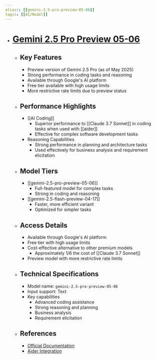 ```yaml
---
alias:: [[gemini-2.5-pro-preview-05-06]]
tags:: [[AI/Model]]
---
```


- # [Gemini 2.5 Pro Preview 05-06](https://ai.google.dev/gemini-api/docs/models#gemini-2.5-pro-preview-05-06)
  - ## Key Features
    - Preview version of Gemini 2.5 Pro (as of May 2025)
    - Strong performance in coding tasks and reasoning
    - Available through Google's AI platform
    - Free tier available with high usage limits
    - More restrictive rate limits due to preview status
  - ## Performance Highlights
    - [[AI Coding]]
      - Superior performance to [[Claude 3.7 Sonnet]] in coding tasks when used with [[aider]]
      - Effective for complex software development tasks
    - Reasoning Capabilities
      - Strong performance in planning and architecture tasks
      - Used effectively for business analysis and requirement elicitation
  - ## Model Tiers
    - [[gemini-2.5-pro-preview-05-06]]
      - Full-featured model for complex tasks
      - Strong in coding and reasoning
    - [[gemini-2.5-flash-preview-04-17]]
      - Faster, more efficient variant
      - Optimized for simpler tasks
  - ## Access Details
    - Available through Google's AI platform
    - Free tier with high usage limits
    - Cost-effective alternative to other premium models
      - Approximately 1/6 the cost of [[Claude 3.7 Sonnet]]
    - Preview model with more restrictive rate limits
  - ## Technical Specifications
    - Model name: `gemini-2.5-pro-preview-05-06`
    - Input support: Text
    - Key capabilities
      - Advanced coding assistance
      - Strong reasoning and planning
      - Business analysis
      - Requirement elicitation
  - ## References
    - [Official Documentation](https://ai.google.dev/gemini-api/docs/models#gemini-2.5-pro-preview-05-06)
    - [Aider Integration](https://github.com/paul-gauthier/aider)
